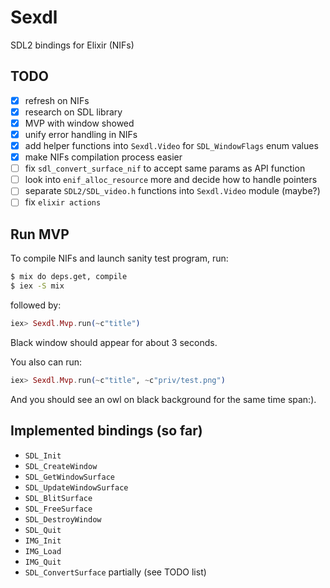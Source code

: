 # Sexdl

SDL2 bindings for Elixir (NIFs)

## TODO

- [x] refresh on NIFs
- [x] research on SDL library
- [x] MVP with window showed
- [x] unify error handling in NIFs
- [x] add helper functions into `Sexdl.Video` for `SDL_WindowFlags` enum values
- [x] make NIFs compilation process easier
- [ ] fix `sdl_convert_surface_nif` to accept same params as API function
- [ ] look into `enif_alloc_resource` more and decide how to handle pointers
- [ ] separate `SDL2/SDL_video.h` functions into `Sexdl.Video` module (maybe?)
- [ ] fix `elixir actions`

## Run MVP

To compile NIFs and launch sanity test program, run:

```bash
$ mix do deps.get, compile
$ iex -S mix
```

followed by:

```elixir
iex> Sexdl.Mvp.run(~c"title")
```

Black window should appear for about 3 seconds.

You also can run:

```elixir
iex> Sexdl.Mvp.run(~c"title", ~c"priv/test.png")
```

And you should see an owl on black background for the same time span:).

## Implemented bindings (so far)

- `SDL_Init`
- `SDL_CreateWindow`
- `SDL_GetWindowSurface`
- `SDL_UpdateWindowSurface`
- `SDL_BlitSurface`
- `SDL_FreeSurface`
- `SDL_DestroyWindow`
- `SDL_Quit`
- `IMG_Init`
- `IMG_Load`
- `IMG_Quit`
- `SDL_ConvertSurface` partially (see TODO list)
